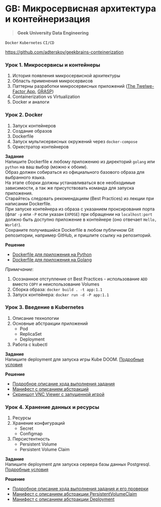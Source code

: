 # GB: Микросервисная архитектура и контейнеризация
> **Geek University Data Engineering**

`Docker` `Kubernetes` `CI/CD`

https://github.com/adterskov/geekbrains-conteinerization

### Урок 1. Микросервисы и контейнеры
1. История появления микросервисной архитектуры
2. Область применения микросервисов
3. Паттерны разработки микросервисных приложений ([The Twelwe-Factor App](https://12factor.net/ru/), [GRASP](https://ru.wikipedia.org/wiki/GRASP))
4. Containerization vs Virtualization
5. Docker и аналоги


### Урок 2. Docker
1. Запуск контейнеров
2. Создание образов
3. Dockerfile
4. Запуск мультисервисных окружений через `docker-compose`
5. Оркестратор контейнеров


**Задание** <br>
Напишите Dockerfile к любому приложению из директорий `golang` или `python` на ваш выбор (можно к обоим).<br>
Образ должен собираться из официального базового образа для выбранного языка. <br>
На этапе сборки должны устанавливаться все необходимые зависимости, а так же присутствовать команда для запуска приложения.<br>
Старайтесь следовать рекомендациям (Best Practices) из лекции при написании Dockerfile.<br>
При запуске контейнера из образа с указанием проксирования порта (флаг `-p` или `-P` если указан `EXPOSE`) при обращении 
на `localhost:port` должно быть доступно приложение в контейнере (оно отвечает `Hello, World!`).<br>
Сохраните получившийся Dockerfile в любом публичном Git репозитории, например GitHub, и пришлите ссылку на репозиторий.<br>

**Решение** <br>
- [Dockerfile для приложения на Python](https://github.com/bostspb/conteinerization/blob/main/lesson02/python/Dockerfile)
- [Dockerfile для приложения на Golang](https://github.com/bostspb/conteinerization/blob/main/lesson02/golang/Dockerfile)

_Примечание_: 
1. Осознанное отступление от Best Practices - использование `ADD` вместо `COPY` и неиспользование Volumes
2. Сборка образа: `docker build . -t app:1.1`
3. Запуск контейнера: `docker run -d -P app:1.1`


### Урок 3. Введение в Kubernetes
1. Описание технологии
2. Основные абстракции приложений
    - Pod
    - ReplicaSet
    - Deployment
3. Работа с kubectl

**Задание** <br>
Напишите deployment для запуска игры Kube DOOM.
[Подробные условия](https://github.com/bostspb/conteinerization/blob/main/lesson03/task.md)

**Решение** <br>
- [Подробное описание хода выполнения задания](https://github.com/bostspb/conteinerization/blob/main/lesson03/README.md)
- [Манифест с описанием абстракций](https://github.com/bostspb/conteinerization/blob/main/lesson03/kubedoom.yaml)
- [Скриншот VNC Viewer с запущенной игрой](https://github.com/bostspb/conteinerization/blob/main/lesson03/screenshot.jpg)


### Урок 4. Хранение данных и ресурсы
1. Ресурсы
2. Хранение конфигураций
    - Secret
    - Configmap
3. Персистентность
    - Persistent Volume
    - Persistent Volume Claim

**Задание** <br>
Напишите deployment для запуска сервера базы данных Postgresql.
[Подробные условия](https://github.com/bostspb/conteinerization/blob/main/lesson04/task.md)

**Решение** <br>
- [Подробное описание хода выполнения задания и его проверки](https://github.com/bostspb/conteinerization/blob/main/lesson04/README.md)
- [Манифест с описанием абстракции PersistentVolumeClaim](https://github.com/bostspb/conteinerization/blob/main/lesson04/pvc.yaml)
- [Манифест с описанием абстракции Deployment](https://github.com/bostspb/conteinerization/blob/main/lesson04/deployment.yaml)
